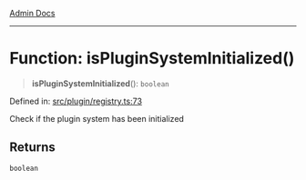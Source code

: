 [Admin Docs](/)

***

# Function: isPluginSystemInitialized()

> **isPluginSystemInitialized**(): `boolean`

Defined in: [src/plugin/registry.ts:73](https://github.com/Sourya07/talawa-api/blob/2dc82649c98e5346c00cdf926fe1d0bc13ec1544/src/plugin/registry.ts#L73)

Check if the plugin system has been initialized

## Returns

`boolean`
